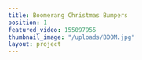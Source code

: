 ```yaml
---
title: Boomerang Christmas Bumpers
position: 1
featured_video: 155097955
thumbnail_image: "/uploads/BOOM.jpg"
layout: project
---
```


